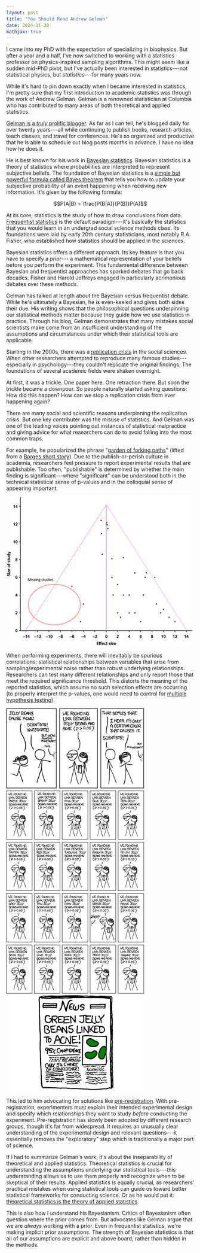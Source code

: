 ```yaml
---
layout: post
title: "You Should Read Andrew Gelman"
date: 2024-11-30
mathjax: true
---
```


I came into my PhD with the expectation of specializing in biophysics. But after a year and a half, I've now switched to 
working with a statistics professor on physics-inspired sampling algorithms. This might seem like a sudden mid-PhD pivot, 
but I've actually been interested in statistics---not statistical physics, but *statistics*---for many years now.

While it's hard to pin down exactly when I became interested in statistics, I'm pretty sure that my first introduction to 
academic statistics was through the work of Andrew Gelman. Gelman is a renowned statistician at Columbia who has 
contributed to many areas of both theoretical and applied statistics.

[Gelman is a *truly* prolific blogger](https://statmodeling.stat.columbia.edu/). As far as I can tell, he's blogged daily for over 
twenty years---all while continuing to publish books, research articles, teach classes, and travel for conferences.
He's so organized and productive that he is able to schedule out blog posts *months* in advance. I have no idea how he does it.

He is best known for his work in [Bayesian statistics](https://en.wikipedia.org/wiki/Bayesian_statistics). Bayesian statistics is 
a theory of statistics where probabilities are interpreted to represent subjective beliefs. The foundation of Bayesian statistics is a 
[simple but powerful formula called Bayes theorem]("C:\Users\ericf\critical-points\blog\_posts\2024-11-28-bayes-theorem-explained.md")
that tells you how to update your subjective probability of an event happening when receiving new information. It's given by
the following formula:

$$P(A|B) = \frac{P(B|A)}{P(B)}P(A)$$

At its core, statistics is the study of how to draw conclusions from data. 
[Frequentist statistics](https://en.wikipedia.org/wiki/Frequentist_probability)
is the default paradigm---it's basically the statistics that you would learn in an undergrad social science methods class. 
Its foundations were laid by early 20th century statisticians, most notably R.A. Fisher, who established how statistics 
should be applied in the sciences.

Bayesian statistics offers a different approach. Its key feature is that you have to specify a *prior*---
a mathematical representation of your beliefs before you perform the experiment. 
This fundamental difference between Bayesian and frequentist approaches has sparked debates that go back decades. 
Fisher and Harold Jeffreys engaged in particularly acrimonious debates over these methods.

Gelman has talked at length about the Bayesian versus frequentist debate. While he's ultimately a Bayesian, 
he is even-keeled and gives both sides their due. 
His writing shows that the philosophical questions underpinning our statistical methods matter because they guide how we use 
statistics in practice. Through his blog, Gelman demonstrates that many mistakes social scientists make come from an insufficient 
understanding of the assumptions and circumstances under which their statistical tools are applicable.

Starting in the 2000s, there was a [replication crisis](https://en.wikipedia.org/wiki/Replication_crisis) in the social sciences. 
When other researchers attempted to reproduce many famous studies---especially in psychology---they couldn't replicate the original 
findings. The foundations of several academic fields were shaken overnight.

At first, it was a trickle. One paper here. One retraction there. But soon the trickle became a downpour. So people naturally started 
asking questions: How did this happen? How can we stop a replication crisis from ever happening again?

There are many social and scientific reasons underpinning the replication crisis. But one key contributer was the misuse of statistics.
And Gelman was one of the leading voices pointing out instances of statistical malpractice and giving advice for what 
researchers can do to avoid falling into the most common traps.

For example, he popularized the phrase "[garden of forking paths](https://en.wikipedia.org/wiki/Forking_paths_problem)" 
(lifted from a [Borges short story](https://en.wikipedia.org/wiki/The_Garden_of_Forking_Paths)). 
Due to the publish-or-perish culture in academia, researchers feel pressure to report experimental results that are publishable. 
Too often, "publishable" is determined by whether the main finding is significant---where "significant" can be understood both 
in the technical statistical sense of p-values and in the colloquial sense of appearing important.

![Funnel plot showing publication bias](/assets/read-andrew-gelman/funnel-plot.png)

When performing experiments, there will inevitably be spurious correlations: 
statistical relationships between variables that arise from sampling/experimental noise rather than robust underlying relationships. 
Researchers can test many different relationships and only report those that meet the required significance threshold. 
This distorts the meaning of the reported statistics, which assume no such selection effects are occurring 
(to properly interpret the p-values, one would need to control for [multiple hypothesis testing](https://en.wikipedia.org/wiki/Multiple_comparisons_problem)).

![XKCD comic about statistical significance](/assets/read-andrew-gelman/xkcd-significant.png)

This led to him advocating for solutions like [pre-registration](https://en.wikipedia.org/wiki/Preregistration_(science)). 
With pre-registration, experimenters must explain their intended experimental design and specify which relationships they want to study 
*before* conducting the experiment. Pre-registration has slowly been adopted by different research groups, 
though it's far from widespread. It requires an unusually clear understanding of the experimental design and 
relevant questions---it essentially removes the "exploratory" step which is traditionally a major part of science.

If I had to summarize Gelman's work, it's about the inseparability of theoretical and applied statistics. 
Theoretical statistics is crucial for understanding the assumptions underlying our statistical tools---this understanding 
allows us to use them properly and recognize when to be skeptical of their results. Applied statistics is equally crucial, 
as researchers' practical mistakes when using statistical tools can guide us toward better statistical frameworks for conducting science.
Or as he would put it: [theoretical statistics is the theory of applied statistics](https://statmodeling.stat.columbia.edu/2021/07/18/theoretical-statistics-is-the-theory-of-applied-statistics-two-perspectives/).

This is also how I understand his Bayesianism. 
Critics of Bayesianism often question where the prior comes from. 
But advocates like Gelman argue that we are *always* working with a prior. 
Even in frequentist statistics, we're making implicit prior assumptions. 
The strength of Bayesian statistics is that all of our assumptions are explicit and above board, 
rather than hidden in the methods.

